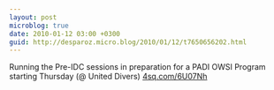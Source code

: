```yaml
---
layout: post
microblog: true
date: 2010-01-12 03:00 +0300
guid: http://desparoz.micro.blog/2010/01/12/t7650656202.html
---
```

Running the Pre-IDC sessions in preparation for a PADI OWSI Program starting Thursday (@ United Divers) [4sq.com/6U07Nh](http://4sq.com/6U07Nh)
